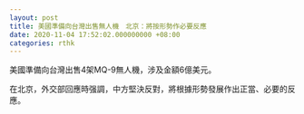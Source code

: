 ```yaml
---
layout: post
title: 美國準備向台灣出售無人機　北京：將按形勢作必要反應
date: 2020-11-04 17:52:02.000000000 +08:00
categories: rthk
---
```


美國準備向台灣出售4架MQ-9無人機，涉及金額6億美元。

在北京，外交部回應時强調，中方堅決反對，將根據形勢發展作出正當、必要的反應。
